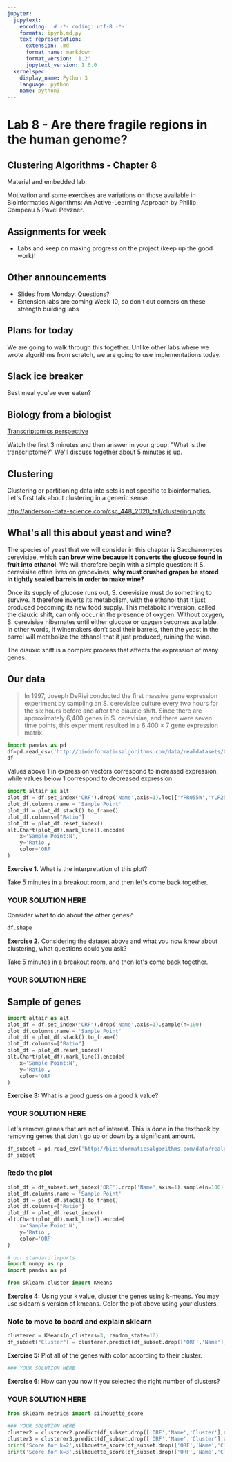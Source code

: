 ```yaml
---
jupyter:
  jupytext:
    encoding: '# -*- coding: utf-8 -*-'
    formats: ipynb,md,py
    text_representation:
      extension: .md
      format_name: markdown
      format_version: '1.2'
      jupytext_version: 1.6.0
  kernelspec:
    display_name: Python 3
    language: python
    name: python3
---
```


<!-- #region slideshow={"slide_type": "slide"} -->
# Lab 8 - Are there fragile regions in the human genome?

## Clustering Algorithms - Chapter 8
Material and embedded lab.

Motivation and some exercises are variations on those available in Bioinformatics Algorithms: An Active-Learning Approach by Phillip Compeau & Pavel Pevzner.
<!-- #endregion -->

<!-- #region slideshow={"slide_type": "subslide"} -->
## Assignments for week
* Labs and keep on making progress on the project (keep up the good work)!

## Other announcements
* Slides from Monday. Questions?
* Extension labs are coming Week 10, so don't cut corners on these strength building labs

## Plans for today
We are going to walk through this together. Unlike other labs where we wrote algorithms from scratch, we are going to use implementations today.
<!-- #endregion -->

<!-- #region slideshow={"slide_type": "subslide"} -->
## Slack ice breaker
Best meal you've ever eaten?
<!-- #endregion -->

<!-- #region slideshow={"slide_type": "slide"} -->
## Biology from a biologist

<a href="https://calpoly.zoom.us/rec/share/l5hfMH_OtdbAo4-ow76eOgR2F4Lh92mG9YHkEPh6CSElixfS2awWOKcEW34XxrbT.mZKbQHX4hni3U4IO?startTime=1604435224000">Transcriptomics perspective</a>

Watch the first 3 minutes and then answer in your group: "What is the transcriptome?" We'll discuss together about 5 minutes is up.
<!-- #endregion -->

<!-- #region slideshow={"slide_type": "slide"} -->
## Clustering
Clustering or partitioning data into sets is not specific to bioinformatics. Let's first talk about clustering in a generic sense.

<a href="http://anderson-data-science.com/csc_448_2020_fall/clustering.pptx">http://anderson-data-science.com/csc_448_2020_fall/clustering.pptx</a>
<!-- #endregion -->

<!-- #region slideshow={"slide_type": "slide"} -->
## What's all this about yeast and wine?
<!-- #endregion -->

<!-- #region slideshow={"slide_type": "subslide"} -->
The species of yeast that we will consider in this chapter is Saccharomyces cerevisiae, which **can brew wine because it converts the glucose found in fruit into ethanol**. We will therefore begin with a simple question: if S. cerevisiae often lives on grapevines, **why must crushed grapes be stored in tightly sealed barrels in order to make wine?**

Once its supply of glucose runs out, S. cerevisiae must do something to survive. It therefore inverts its metabolism, with the ethanol that it just produced becoming its new food supply. This metabolic inversion, called the diauxic shift, can only occur in the presence of oxygen. Without oxygen, S. cerevisiae hibernates until either glucose or oxygen becomes available. In other words, if winemakers don’t seal their barrels, then the yeast in the barrel will metabolize the ethanol that it just produced, ruining the wine.

The diauxic shift is a complex process that affects the expression of many genes. 
<!-- #endregion -->

<!-- #region slideshow={"slide_type": "slide"} -->
## Our data
>In 1997, Joseph DeRisi conducted the first massive gene expression experiment by sampling an S. cerevisiae culture every two hours for the six hours before and after the diauxic shift. Since there are approximately 6,400 genes in S. cerevisiae, and there were seven time points, this experiment resulted in a 6,400 × 7 gene expression matrix. 
<!-- #endregion -->

```python slideshow={"slide_type": "subslide"}
import pandas as pd
df=pd.read_csv('http://bioinformaticsalgorithms.com/data/realdatasets/Clustering/diauxic_raw_ratios_RG.txt',sep='\t')
df
```

<!-- #region slideshow={"slide_type": "subslide"} -->
Values above 1 in expression vectors correspond to increased expression, while values below 1 correspond to decreased expression.
<!-- #endregion -->

```python slideshow={"slide_type": "subslide"}
import altair as alt
plot_df = df.set_index('ORF').drop('Name',axis=1).loc[['YPR055W','YLR258W','YPL012W']]
plot_df.columns.name = 'Sample Point'
plot_df = plot_df.stack().to_frame()
plot_df.columns=["Ratio"]
plot_df = plot_df.reset_index()
alt.Chart(plot_df).mark_line().encode(
    x='Sample Point:N',
    y='Ratio',
    color='ORF'
)
```

<!-- #region slideshow={"slide_type": "subslide"} -->
**Exercise 1.** What is the interpretation of this plot?

Take 5 minutes in a breakout room, and then let's come back together.
<!-- #endregion -->

<!-- #region slideshow={"slide_type": "subslide"} -->
### YOUR SOLUTION HERE
<!-- #endregion -->

<!-- #region slideshow={"slide_type": "subslide"} -->
Consider what to do about the other genes?
<!-- #endregion -->

```python slideshow={"slide_type": "fragment"}
df.shape
```

<!-- #region slideshow={"slide_type": "subslide"} -->
**Exercise 2.** Considering the dataset above and what you now know about clustering, what questions could you ask?

Take 5 minutes in a breakout room, and then let's come back together.
<!-- #endregion -->

<!-- #region slideshow={"slide_type": "subslide"} -->
### YOUR SOLUTION HERE
<!-- #endregion -->

<!-- #region slideshow={"slide_type": "subslide"} -->
## Sample of genes
<!-- #endregion -->

```python slideshow={"slide_type": "fragment"}
import altair as alt
plot_df = df.set_index('ORF').drop('Name',axis=1).sample(n=100)
plot_df.columns.name = 'Sample Point'
plot_df = plot_df.stack().to_frame()
plot_df.columns=["Ratio"]
plot_df = plot_df.reset_index()
alt.Chart(plot_df).mark_line().encode(
    x='Sample Point:N',
    y='Ratio',
    color='ORF'
)
```

<!-- #region slideshow={"slide_type": "subslide"} -->
**Exercise 3:** What is a good guess on a good ``k`` value?
<!-- #endregion -->

<!-- #region slideshow={"slide_type": "subslide"} -->
### YOUR SOLUTION HERE
<!-- #endregion -->

<!-- #region slideshow={"slide_type": "subslide"} -->
Let's remove genes that are not of interest. This is done in the textbook by removing genes that don't go up or down by a significant amount. 
<!-- #endregion -->

```python slideshow={"slide_type": "fragment"}
df_subset = pd.read_csv('http://bioinformaticsalgorithms.com/data/realdatasets/Clustering/230genes_log_expression.txt',sep='\t')
df_subset
```

<!-- #region slideshow={"slide_type": "subslide"} -->
### Redo the plot
<!-- #endregion -->

```python slideshow={"slide_type": "fragment"}
plot_df = df_subset.set_index('ORF').drop('Name',axis=1).sample(n=100)
plot_df.columns.name = 'Sample Point'
plot_df = plot_df.stack().to_frame()
plot_df.columns=["Ratio"]
plot_df = plot_df.reset_index()
alt.Chart(plot_df).mark_line().encode(
    x='Sample Point:N',
    y='Ratio',
    color='ORF'
)
```

```python slideshow={"slide_type": "subslide"}
# our standard imports
import numpy as np
import pandas as pd

from sklearn.cluster import KMeans
```

<!-- #region slideshow={"slide_type": "subslide"} -->
**Exercise 4:** Using your k value, cluster the genes using k-means. You may use sklearn's version of kmeans. Color the plot above using your clusters.
<!-- #endregion -->

<!-- #region slideshow={"slide_type": "subslide"} -->
### Note to move to board and explain sklearn
<!-- #endregion -->

```python slideshow={"slide_type": "subslide"}
clusterer = KMeans(n_clusters=3, random_state=10)
df_subset["Cluster"] = clusterer.predict(df_subset.drop(['ORF','Name'],axis=1))
```

<!-- #region slideshow={"slide_type": "subslide"} -->
**Exercise 5:** Plot all of the genes with color according to their cluster. 
<!-- #endregion -->

```python slideshow={"slide_type": "subslide"}
### YOUR SOLUTION HERE
```

<!-- #region slideshow={"slide_type": "subslide"} -->
**Exercise 6**: How can you now if you selected the right number of clusters?
<!-- #endregion -->

<!-- #region slideshow={"slide_type": "subslide"} -->
### YOUR SOLUTION HERE
<!-- #endregion -->

```python slideshow={"slide_type": "subslide"}
from sklearn.metrics import silhouette_score

### YOUR SOLUTION HERE
cluster2 = clusterer2.predict(df_subset.drop(['ORF','Name','Cluster'],axis=1))
cluster3 = clusterer3.predict(df_subset.drop(['ORF','Name','Cluster'],axis=1))
print('Score for k=2',silhouette_score(df_subset.drop(['ORF','Name','Cluster'],axis=1), cluster2))
print('Score for k=3',silhouette_score(df_subset.drop(['ORF','Name','Cluster'],axis=1), cluster3))
```

```python

```
